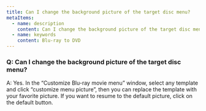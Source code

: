 ```yaml
---
title: Can I change the background picture of the target disc menu?
metaItems:
  - name: description
    content: Can I change the background picture of the target disc menu?
  - name: keywords
    content: Blu-ray to DVD
---
```


### Q: Can I change the background picture of the target disc menu?

A: Yes. In the “Customize Blu-ray movie menu” window, select any template and click “customize menu picture”, then you can replace the template with your favorite picture. If you want to resume to the default picture, click on the default button.
